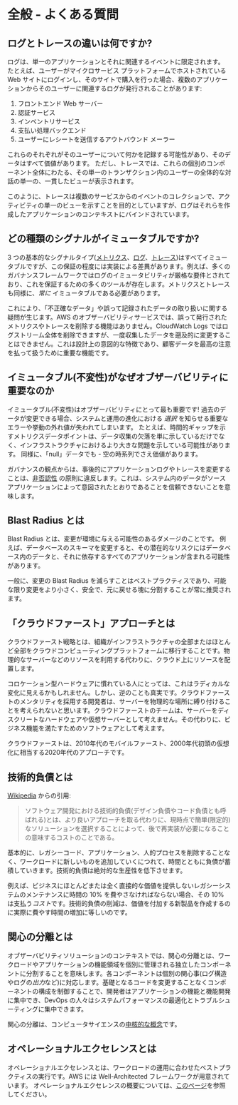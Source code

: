 # 全般 - よくある質問

## ログとトレースの違いは何ですか?

ログは、単一のアプリケーションとそれに関連するイベントに限定されます。 たとえば、ユーザーがマイクロサービス プラットフォームでホストされている Web サイトにログインし、そのサイトで購入を行った場合、複数のアプリケーションからそのユーザーに関連するログが発行されることがあります:

1. フロントエンド Web サーバー  
2. 認証サービス
3. インベントリサービス  
4. 支払い処理バックエンド
5. ユーザーにレシートを送信するアウトバウンド メーラー

これらのそれぞれがそのユーザーについて何かを記録する可能性があり、そのデータはすべて価値があります。 ただし、トレースでは、これらの個別のコンポーネント全体にわたる、その単一のトランザクション内のユーザーの全体的な対話の単一の、一貫したビューが表示されます。

このように、トレースは複数のサービスからのイベントのコレクションで、アクティビティの単一のビューを示すことを目的としていますが、ログはそれらを作成したアプリケーションのコンテキストにバインドされています。

## どの種類のシグナルがイミュータブルですか?

3 つの基本的なシグナルタイプ([メトリクス](../signals/metrics/)、[ログ](../signals/logs/)、[トレース](../signals/traces/))はすべてイミュータブルですが、この保証の程度には実装による差異があります。例えば、多くのガバナンスフレームワークではログのイミュータビリティが厳格な要件とされており、これを保証するための多くのツールが存在します。メトリクスとトレースも同様に、*常に* イミュータブルである必要があります。

これにより、「不正確なデータ」や誤って記録されたデータの取り扱いに関する疑問が生じます。AWS のオブザーバビリティサービスでは、誤って発行されたメトリクスやトレースを削除する機能はありません。CloudWatch Logs ではログストリーム全体を削除できますが、一度収集したデータを遡及的に変更することはできません。これは設計上の意図的な特徴であり、顧客データを最高の注意を払って扱うために重要な機能です。

## イミュータブル(不変性)がなぜオブザーバビリティに重要なのか

イミュータブル(不変性)はオブザーバビリティにとって最も重要です! 過去のデータが変更できる場合、システムと運用の進化における *選択* を知らせる重要なエラーや挙動の外れ値が失われてしまいます。 たとえば、時間的ギャップを示すメトリクスデータポイントは、データ収集の欠落を単に示しているだけでなく、インフラストラクチャにおけるより大きな問題を示している可能性があります。 同様に、「null」データでも - 空の時系列でさえ価値があります。

ガバナンスの観点からは、事後的にアプリケーションログやトレースを変更することは、[非否認性](https://en.wikipedia.org/wiki/Non-repudiation) の原則に違反します。これは、システム内のデータがソースアプリケーションによって意図されたとおりであることを信頼できないことを意味します。

## Blast Radius とは

Blast Radius とは、変更が環境に与える可能性のあるダメージのことです。 
例えば、データベースのスキーマを変更すると、その潜在的なリスクにはデータベース内のデータと、それに依存するすべてのアプリケーションが含まれる可能性があります。

一般に、変更の Blast Radius を減らすことはベストプラクティスであり、可能な限り変更をより小さく、安全で、元に戻せる塊に分割することが常に推奨されます。

## 「クラウドファースト」アプローチとは

クラウドファースト戦略とは、組織がインフラストラクチャの全部またはほとんど全部をクラウドコンピューティングプラットフォームに移行することです。物理的なサーバーなどのリソースを利用する代わりに、クラウド上にリソースを配置します。

コロケーション型ハードウェアに慣れている人にとっては、これはラディカルな変化に見えるかもしれません。しかし、逆のことも真実です。クラウドファーストのメンタリティを採用する開発者は、サーバーを物理的な場所に縛り付けることを考えられないと思います。クラウドファーストのチームは、サーバーをディスクリートなハードウェアや仮想サーバーとして考えません。その代わりに、ビジネス機能を満たすためのソフトウェアとして考えます。

クラウドファーストは、2010年代のモバイルファースト、2000年代初頭の仮想化に相当する2020年代のアプローチです。

## 技術的負債とは

[Wikipedia](https://en.wikipedia.org/wiki/Technical_debt) からの引用:

> ソフトウェア開発における技術的負債(デザイン負債やコード負債とも呼ばれる)とは、より良いアプローチを取る代わりに、現時点で簡単(限定的)なソリューションを選択することによって、後で再実装が必要になることの意味するコストのことである。

基本的に、レガシーコード、アプリケーション、人的プロセスを削除することなく、ワークロードに新しいものを追加していくにつれて、時間とともに負債が蓄積していきます。技術的負債は絶対的な生産性を低下させます。

例えば、ビジネスにほとんどまたは全く直接的な価値を提供しないレガシーシステムのメンテナンスに時間の 10% を費やさなければならない場合、その 10% は支払う*コスト*です。技術的負債の削減は、価値を付加する新製品を作成するのに実際に費やす時間の増加に等しいのです。

## 関心の分離とは

オブザーバビリティソリューションのコンテキストでは、関心の分離とは、ワークロードやアプリケーションの機能領域を個別に管理される独立したコンポーネントに分割することを意味します。各コンポーネントは個別の関心事(ログ構造やログの*出力*など)に対応します。基礎となるコードを変更することなくコンポーネントの構成を制御することで、開発者はアプリケーションの機能と機能開発に集中でき、DevOps の人々はシステムパフォーマンスの最適化とトラブルシューティングに集中できます。

関心の分離は、コンピュータサイエンスの[中核的な概念](https://en.wikipedia.org/wiki/Separation_of_concerns)です。

## オペレーショナルエクセレンスとは

オペレーショナルエクセレンスとは、ワークロードの運用に合わせたベストプラクティスの実行です。AWS には Well-Architected フレームワークが用意されています。 オペレーショナルエクセレンスの概要については、[このページ](https://docs.aws.amazon.com/wellarchitected/latest/operational-excellence-pillar/welcome.html)を参照してください。
